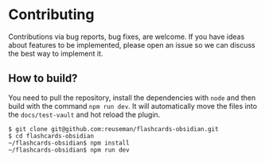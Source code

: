 # Contributing
Contributions via bug reports, bug fixes, are welcome. If you have ideas about features to be implemented, please open an issue so we can discuss the best way to implement it.

## How to build?
You need to pull the repository, install the dependencies with `node` and then build with the command `npm run dev`. It will automatically move the files into the `docs/test-vault` and hot reload the plugin.

    $ git clone git@github.com:reuseman/flashcards-obsidian.git
    $ cd flashcards-obsidian
    ~/flashcards-obsidian$ npm install
    ~/flashcards-obsidian$ npm run dev